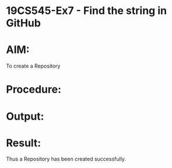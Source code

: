 # 19CS545-Ex7 - Find the string in GitHub

# AIM:
To create a Repository

# Procedure:


# Output:

# Result:

Thus a Repository has been created successfully.

